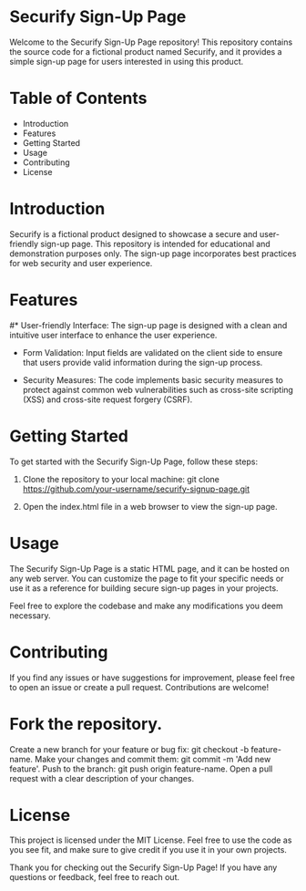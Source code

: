 
# Securify Sign-Up Page #
Welcome to the Securify Sign-Up Page repository! This repository contains the source code for a fictional product named Securify, and it provides a simple sign-up page for users interested in using this product.

# Table of Contents
* Introduction
* Features
* Getting Started
* Usage
* Contributing
* License

# Introduction
Securify is a fictional product designed to showcase a secure and user-friendly sign-up page. This repository is intended for educational and demonstration purposes only. The sign-up page incorporates best practices for web security and user experience.

# Features
#* User-friendly Interface: The sign-up page is designed with a clean and intuitive user interface to enhance the user experience.

* Form Validation: Input fields are validated on the client side to ensure that users provide valid information during the sign-up process.

* Security Measures: The code implements basic security measures to protect against common web vulnerabilities such as cross-site scripting (XSS) and cross-site request forgery (CSRF).

# Getting Started
To get started with the Securify Sign-Up Page, follow these steps:

1. Clone the repository to your local machine:
git clone https://github.com/your-username/securify-signup-page.git

2. Open the index.html file in a web browser to view the sign-up page.

# Usage
The Securify Sign-Up Page is a static HTML page, and it can be hosted on any web server. You can customize the page to fit your specific needs or use it as a reference for building secure sign-up pages in your projects.

Feel free to explore the codebase and make any modifications you deem necessary.

# Contributing
If you find any issues or have suggestions for improvement, please feel free to open an issue or create a pull request. Contributions are welcome!

# Fork the repository.
Create a new branch for your feature or bug fix: git checkout -b feature-name.
Make your changes and commit them: git commit -m 'Add new feature'.
Push to the branch: git push origin feature-name.
Open a pull request with a clear description of your changes.
# License
This project is licensed under the MIT License. Feel free to use the code as you see fit, and make sure to give credit if you use it in your own projects.

Thank you for checking out the Securify Sign-Up Page! If you have any questions or feedback, feel free to reach out.
